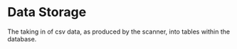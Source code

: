 # Data Storage
The taking in of csv data, as produced by the scanner, into tables within the database.